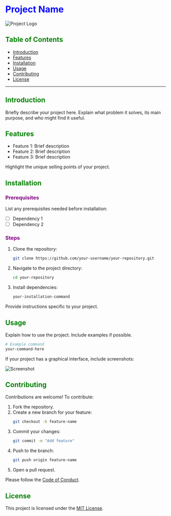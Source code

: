 # <span style="color:blue;">Project Name</span>

![Project Logo](path/to/logo.png)

## <span style="color:green;">Table of Contents</span>
- [Introduction](#introduction)
- [Features](#features)
- [Installation](#installation)
- [Usage](#usage)
- [Contributing](#contributing)
- [License](#license)

---

## <span style="color:green;">Introduction</span>

Briefly describe your project here. Explain what problem it solves, its main purpose, and who might find it useful.

## <span style="color:green;">Features</span>

- Feature 1: Brief description
- Feature 2: Brief description
- Feature 3: Brief description

Highlight the unique selling points of your project.

## <span style="color:green;">Installation</span>

### <span style="color:purple;">Prerequisites</span>

List any prerequisites needed before installation:

- [ ] Dependency 1
- [ ] Dependency 2

### <span style="color:purple;">Steps</span>

1. Clone the repository:
   ```bash
   git clone https://github.com/your-username/your-repository.git
   ```
2. Navigate to the project directory:
   ```bash
   cd your-repository
   ```
3. Install dependencies:
   ```bash
   your-installation-command
   ```

Provide instructions specific to your project.

## <span style="color:green;">Usage</span>

Explain how to use the project. Include examples if possible.

```bash
# Example command
your-command-here
```

If your project has a graphical interface, include screenshots:

![Screenshot](path/to/screenshot.png)

## <span style="color:green;">Contributing</span>

Contributions are welcome! To contribute:

1. Fork the repository.
2. Create a new branch for your feature:
   ```bash
   git checkout -b feature-name
   ```
3. Commit your changes:
   ```bash
   git commit -m "Add feature"
   ```
4. Push to the branch:
   ```bash
   git push origin feature-name
   ```
5. Open a pull request.

Please follow the [Code of Conduct](CODE_OF_CONDUCT.md).

## <span style="color:green;">License</span>

This project is licensed under the [MIT License](LICENSE).

